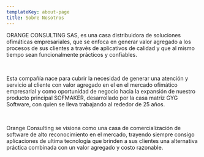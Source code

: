 ```yaml
---
templateKey: about-page
title: Sobre Nosotros
---
```

<!--StartFragment-->

ORANGE CONSULTING SAS, es una casa distribuidora de soluciones ofimáticas empresariales, que se enfoca en generar valor agregado a los procesos de sus clientes a través de aplicativos de calidad y que al mismo tiempo sean funcionalmente prácticos y confiables.

​

<!--EndFragment-->

<!--StartFragment-->

Esta compañía nace para cubrir la necesidad de generar una atención y servicio al cliente con valor agregado en el en el mercado ofimático empresarial y como oportunidad de negocio hacia la expansión de nuestro producto principal SOFMAKER, desarrollado por la casa matriz GYG Software, con quien se lleva trabajando al rededor de 25 años.

​

<!--EndFragment-->

<!--StartFragment-->

Orange Consulting se visiona como una casa de comercialización de software de alto reconocimiento en el mercado, trayendo siempre consigo aplicaciones de ultima tecnología que brinden a sus clientes una alternativa práctica combinada con un valor agregado y costo razonable.

<!--EndFragment-->
